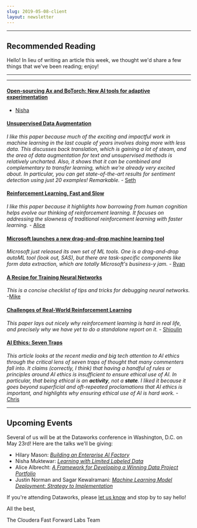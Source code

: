 ```yaml
---
slug: 2019-05-08-client
layout: newsletter
---
```


---

## Recommended Reading

Hello! In lieu of writing an article this week, we thought we'd share a few things that we've been reading; enjoy!

---

---


#### [Open-sourcing Ax and BoTorch: New AI tools for adaptive experimentation](https://ai.facebook.com/blog/open-sourcing-ax-and-botorch-new-ai-tools-for-adaptive-experimentation) 

- [Nisha](https://twitter.com/NishaMuktewar)

#### [Unsupervised Data Augmentation](https://arxiv.org/abs/1904.12848)

_I like this paper because much of the exciting and impactful work in machine learning in the last couple of years involves doing more with less data. This discusses back translation, which is gaining a lot of steam, and the area of data augmentation for text and unsupervised methods is relatively uncharted. Also, it shows that it can be combined and complementary to transfer learning, which we’re already very excited about. In particular, you can get state-of-the-art results for sentiment detection using just 20 examples! Remarkable._ - [Seth](https://twitter.com/shendrickson16)

#### [Reinforcement Learning, Fast and Slow](https://www.cell.com/trends/cognitive-sciences/fulltext/S1364-6613(19)30061-0)

_I like this paper because it highlights how borrowing from human cognition helps evolve our thinking of reinforcement learning. It focuses on addressing the slowness of traditional reinforcement learning with faster learning._ - [Alice](https://twitter.com/AliceAlbrecht)

#### [Microsoft launches a new drag-and-drop machine learning tool](https://techcrunch.com/2019/05/02/microsoft-launches-a-drag-and-drop-machine-learning-tool-and-hosted-jupyter-notebooks/)

_Microsoft just released its own set of ML tools. One is a drag-and-drop autoML tool (look out, SAS), but there are  task-specific components like form data extraction, which are totally Microsoft's business-y jam._ - [Ryan](https://twitter.com/jqpubliq)

#### [A Recipe for Training Neural Networks](https://karpathy.github.io/2019/04/25/recipe/)

_This is a concise checklist of tips and tricks for debugging neural networks._ -[Mike](https://twitter.com/mikepqr)

#### [Challenges of Real-World Reinforcement Learning](https://arxiv.org/abs/1904.12901)

_This paper lays out nicely why reinforcement learning is hard in real life, and precisely why we have yet to do a standalone report on it._ - [Shioulin](https://twitter.com/shioulin_sam)

#### [AI Ethics: Seven Traps](https://freedom-to-tinker.com/2019/03/25/ai-ethics-seven-traps/)

_This article looks at the recent media and big tech attention to AI ethics through the critical lens of seven traps of thought that many commenters fall into. It claims (correctly, I think) that having a handful of rules or principles around AI ethics is insufficient to ensure ethical use of AI. In particular, that being ethical is an **activity**, not a **state**. I liked it because it goes beyond superficial and oft-repeated proclamations that AI ethics is important, and highlights why ensuring ethical use of AI is hard work._ - [Chris](https://twitter.com/_cjwallace)

---
## Upcoming Events

Several of us will be at the Dataworks conference in Washington, D.C. on May 23rd! Here are the talks we'll be giving:
* Hilary Mason: _[Building an Enterprise AI Factory](https://dataworkssummit.com/washington-dc-2019/keynote/building-an-enterprise-ai-factory/)_
* Nisha Muktewar: _[Learning with Limited Labeled Data](https://dataworkssummit.com/washington-dc-2019/session/learning-with-limited-labeled-data-2/)_
* Alice Albrecht: _[A Framework for Developing a Winning Data Project Portfolio](https://dataworkssummit.com/washington-dc-2019/session/a-framework-for-developing-a-winning-data-project-portfolio-2/)_
* Justin Norman and Sagar Kewalramani: _[Machine Learning Model Deployment: Strategy to Implementation](https://dataworkssummit.com/washington-dc-2019/session/machine-learning-model-deployment-strategy-to-implementation-3/)_

If you're attending Dataworks, please [let us know](mailto:cffl@cloudera.com) and stop by to say hello! 


All the best,

The Cloudera Fast Forward Labs Team